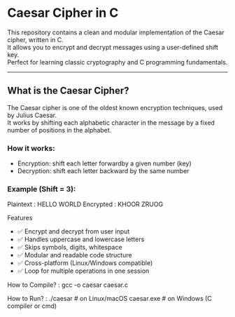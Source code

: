#  Caesar Cipher in C

This repository contains a clean and modular implementation of the Caesar cipher, written in C.  
It allows you to encrypt and decrypt messages using a user-defined shift key.  
Perfect for learning classic cryptography and C programming fundamentals.

---

## What is the Caesar Cipher?

The Caesar cipher is one of the oldest known encryption techniques, used by Julius Caesar.  
It works by shifting each alphabetic character in the message by a fixed number of positions in the alphabet.

###  How it works:

- Encryption: shift each letter forwardby a given number (key)
- Decryption: shift each letter backward by the same number

###  Example (Shift = 3):
Plaintext : HELLO WORLD
Encrypted : KHOOR ZRUOG

 Features

- ✅ Encrypt and decrypt from user input
- ✅ Handles uppercase and lowercase letters
- ✅ Skips symbols, digits, whitespace
- ✅ Modular and readable code structure
- ✅ Cross-platform (Linux/Windows compatible)
- ✅ Loop for multiple operations in one session

How to Compile? :
gcc -o caesar caesar.c


How to Run? :
./caesar       # on Linux/macOS
caesar.exe     # on Windows (C compiler or cmd)

